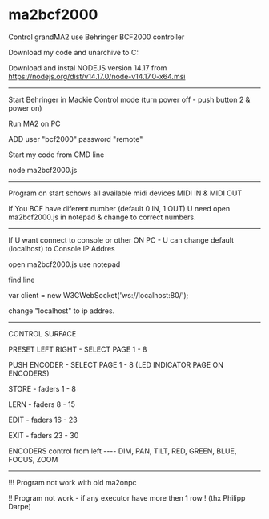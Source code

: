 # ma2bcf2000
Control grandMA2 use Behringer BCF2000 controller



Download my code and unarchive to C:

Download and instal NODEJS version 14.17  from https://nodejs.org/dist/v14.17.0/node-v14.17.0-x64.msi


---------------

Start Behringer in Mackie Control mode (turn power off - push button 2 & power on) 

Run MA2 on PC

ADD user "bcf2000" password "remote"


Start my code from CMD line

node ma2bcf2000.js



--------------------

Program on start schows all available midi devices MIDI IN & MIDI OUT


If You BCF have diferent number (default 0 IN, 1 OUT) U need open ma2bcf2000.js in notepad & change to correct numbers.

--------------------


If U want connect to console or other ON PC - U can change default (localhost) to Console IP Addres

open ma2bcf2000.js use notepad

find line

var client = new W3CWebSocket('ws://localhost:80/');


change "localhost" to ip addres. 


--------------------

CONTROL SURFACE


PRESET LEFT RIGHT - SELECT PAGE 1 - 8

PUSH ENCODER - SELECT PAGE 1 - 8 (LED INDICATOR PAGE ON ENCODERS)



STORE - faders 1 - 8

LERN - faders 8 - 15

EDIT - faders 16 - 23

EXIT - faders 23 - 30


ENCODERS control from left ---- DIM, PAN, TILT, RED, GREEN, BLUE, FOCUS, ZOOM



---------------------

!!! Program not work with old ma2onpc

!! Program not work - if any executor have more then 1 row ! (thx Philipp Darpe)
